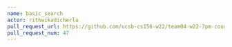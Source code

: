 ```yaml
---
name: basic_search
actor: rithwikadicherla
pull_request_url: https://github.com/ucsb-cs156-w22/team04-w22-7pm-courses/pull/47
pull_request_num: 47
---
```

